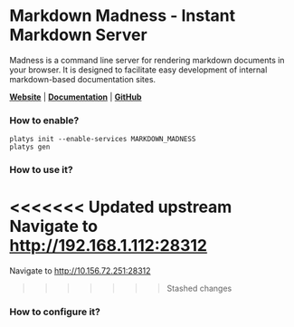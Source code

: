 # Markdown Madness - Instant Markdown Server

Madness is a command line server for rendering markdown documents in your browser. It is designed to facilitate easy development of internal markdown-based documentation sites.

**[Website](https://madness.dannyb.co/)** | **[Documentation](https://madness.dannyb.co/)** | **[GitHub](https://github.com/DannyBen/madness)**

### How to enable?

```
platys init --enable-services MARKDOWN_MADNESS
platys gen
```

### How to use it?

<<<<<<< Updated upstream
Navigate to <http://192.168.1.112:28312> 
=======
Navigate to <http://10.156.72.251:28312> 
>>>>>>> Stashed changes

### How to configure it?
